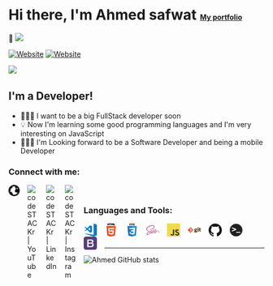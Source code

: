 # Hi there, I'm Ahmed safwat <span style='font-size: 14px'> [My portfolio][website] </span>

👋
<img src='https://raw.githubusercontent.com/snipe/animated-gifs/master/Approved/FistBumpHero6.gif'>

[![Website](https://img.shields.io/badge/Ahmed's%20portfolio-Dream%F0%9F%98%87-blue?style=for-the-badge&logo=appveyor)](https://github.com/asafwat1)
[![Website](https://img.shields.io/badge/follow%20me%20in%20linkedin-Ahmed%20Safwat%F0%9F%A5%B0-red?style=for-the-badge&logo=linkedin)](https://www.linkedin.com/in/ahmed-safwat-180538208/)

<img src='https://i.pinimg.com/originals/70/80/4f/70804f7e25b11f29db904f2fa7b4cd9d.gif' style='width: 300px!important;'>

## I'm a Developer!

- 👨🏻‍💻 I want to be a big FullStack developer soon
- 💡 Now I'm learning some good programming languages and I'm very interesting on JavaScript
- 🦸🏽‍♀️ I'm Looking forward to be a Software Developer and being a mobile Developer

### Connect with me:

[<img align="left" width="22px" style='margin-right: 15px;' src="https://raw.githubusercontent.com/iconic/open-iconic/master/svg/globe.svg" />][website]
[<img align="left" alt="codeSTACKr | YouTube" width="22px" style='margin-right: 15px;' src="https://cdn.jsdelivr.net/npm/simple-icons@v3/icons/youtube.svg" />][youtube]
[<img align="left" alt="codeSTACKr | LinkedIn" width="22px" style='margin-right: 15px;' src="https://cdn.jsdelivr.net/npm/simple-icons@v3/icons/linkedin.svg" />][linkedin]
[<img align="left" alt="codeSTACKr | Instagram" width="22px" style='margin-right: 15px;' src="https://cdn.jsdelivr.net/npm/simple-icons@v3/icons/instagram.svg" />][instagram]

<br />

### Languages and Tools:

<img align="left" alt="Visual Studio Code" width="26px" style='margin-right: 15px;' src="https://raw.githubusercontent.com/github/explore/80688e429a7d4ef2fca1e82350fe8e3517d3494d/topics/visual-studio-code/visual-studio-code.png" />
<img align="left" alt="HTML5" width="26px" style='margin-right: 15px;' src="https://raw.githubusercontent.com/github/explore/80688e429a7d4ef2fca1e82350fe8e3517d3494d/topics/html/html.png" />
<img align="left" alt="CSS3" width="26px" style='margin-right: 15px;' src="https://raw.githubusercontent.com/github/explore/80688e429a7d4ef2fca1e82350fe8e3517d3494d/topics/css/css.png" />
<img align="left" alt="Sass" width="26px" style='margin-right: 15px;' src="https://raw.githubusercontent.com/github/explore/80688e429a7d4ef2fca1e82350fe8e3517d3494d/topics/sass/sass.png" />
<img align="left" alt="JavaScript" width="26px" style='margin-right: 15px;' src="https://raw.githubusercontent.com/github/explore/80688e429a7d4ef2fca1e82350fe8e3517d3494d/topics/javascript/javascript.png" />
<img align="left" alt="Git" width="26px" style='margin-right: 15px;' src="https://raw.githubusercontent.com/github/explore/80688e429a7d4ef2fca1e82350fe8e3517d3494d/topics/git/git.png" />
<img align="left" alt="GitHub" width="26px" style='margin-right: 15px;' src="https://raw.githubusercontent.com/github/explore/78df643247d429f6cc873026c0622819ad797942/topics/github/github.png" />
<img align="left" alt="Terminal" width="26px" style='margin-right: 15px;' src="https://raw.githubusercontent.com/github/explore/80688e429a7d4ef2fca1e82350fe8e3517d3494d/topics/terminal/terminal.png" />
<img align="left" alt="Bootstrap" width="26px" style='margin-right: 15px;' src="https://raw.githubusercontent.com/github/explore/80688e429a7d4ef2fca1e82350fe8e3517d3494d/topics/bootstrap/bootstrap.png" />

<br />
<br />

<!-- ### 📕 Latest Blog Posts

<!-- BLOG-POST-LIST:START -->
<!-- - [How To Pass Application Tracking Systems (ATS) & Get Interviews - Resume Tips for Software Developer](https://dev.to/codestackr/how-to-pass-application-tracking-systems-ats-get-interviews-resume-tips-for-software-developer-4bmo)
- [Microinteractions: Password Validation Animation](https://dev.to/codestackr/microinteractions-password-validation-animation-5629)
- [Notion + YouTube - A Powerful Combination for Productivity](https://dev.to/codestackr/notion-youtube-a-powerful-combination-for-productivity-1def)
- [Regular Expressions (RegEx) Crash Course](https://dev.to/codestackr/regular-expressions-regex-crash-course-248n)
- [Emmet Part 2 - Advanced](https://dev.to/codestackr/emmet-part-2-advanced-4c65) -->
<!-- BLOG-POST-LIST:END -->

 <!--[more blog posts...](https://codestackr.com) -->

---

<!-- <details>
  <summary style='cursor: pointer;outline:none'>Recent GitHub Activity</summary>
  
<!--START_SECTION:activity-->
<!-- 1. 🗣 Commented on [#1](https://github.com/codeSTACKr/portfolio-sass/issues/1) in [codeSTACKr/portfolio-sass](https://github.com/codeSTACKr/portfolio-sass)
2. 🎉 Merged PR [#1](https://github.com/codeSTACKr/portfolio-sass/pull/1) in [codeSTACKr/portfolio-sass](https://github.com/codeSTACKr/portfolio-sass)
3. 🗣 Commented on [#10](https://github.com/codeSTACKr/codestackr-vscode-theme/issues/10) in [codeSTACKr/codestackr-vscode-theme](https://github.com/codeSTACKr/codestackr-vscode-theme)
4. 🗣 Commented on [#11](https://github.com/codeSTACKr/codestackr-vscode-theme/issues/11) in [codeSTACKr/codestackr-vscode-theme](https://github.com/codeSTACKr/codestackr-vscode-theme)
5. ❌ Closed PR [#1](https://github.com/codeSTACKr/spotify-now-playing/pull/1) in [codeSTACKr/spotify-now-playing](https://github.com/codeSTACKr/spotify-now-playing) -->
<!--END_SECTION:activity-->

![Ahmed GitHub stats](https://github-readme-stats.vercel.app/api?username=asafwat1)


[website]: https://github.com/asafwat1
[youtube]: https://www.youtube.com/channel/UCdNvhvhYmrQFKdWph8ijYHQ
[instagram]: https://www.instagram.com/_x_a7med_safwat_x_/
[linkedin]: https://www.linkedin.com/in/ahmed-safwat-180538208/
